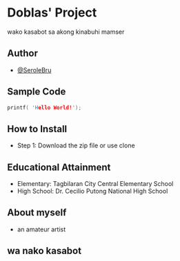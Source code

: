 # Doblas' Project

wako kasabot sa akong kinabuhi mamser


## Author

- [@SeroleBru](https://github.com/SeroleBru)


## Sample Code

```c
printf( 'Hello World!');
```

## How to Install

* Step 1: Download the zip file or use clone

## Educational Attainment 

* Elementary: Tagbilaran City Central Elementary School
* High School: Dr. Cecilio Putong National High School

## About myself

* an amateur artist

## wa nako kasabot

